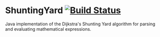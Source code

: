 # ShuntingYard [![Build Status](https://travis-ci.com/ed-cooper/ShuntingYard.svg?token=5sFscgbotf7G8x6qAMAb&branch=master)](https://travis-ci.com/ed-cooper/shuntingyard)
Java implementation of the Dijkstra's Shunting Yard algorithm for parsing and evaluating mathematical expressions.
